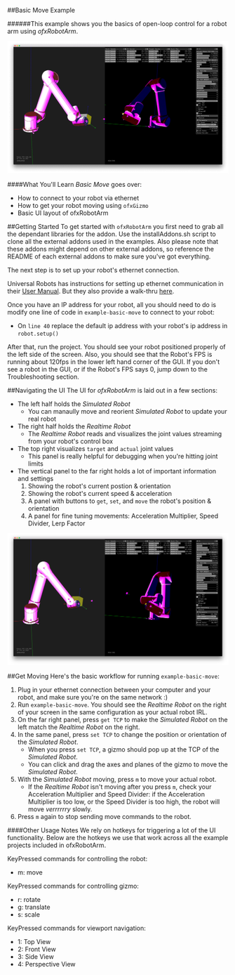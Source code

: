 
##Basic Move Example


######This example shows you the basics of open-loop control for a robot arm using _ofxRobotArm_. 

![screengrab](screengrab-basic.gif)

####What You'll Learn
_Basic Move_ goes over:
  * How to connect to your robot via ethernet
  * How to get your robot moving using ```ofxGizmo```
  * Basic UI layout of ofxRobotArm
  

##Getting Started
To get started with `ofxRobotArm` you first need to grab all the dependant libraries for the addon. Use the installAddons.sh script to clone all the external addons used in the examples. Also please note that these addons might depend on other external addons, so reference the README of each external addons to make sure you've got everything.

The next step is to set up your robot's ethernet connection. 

Universal Robots has instructions for setting up ethernet communication in their [User Manual](http://www.universal-robots.com/download/). But they also provide a walk-thru [here](http://www.universal-robots.com/how-tos-and-faqs/how-to/ur-how-tos/ethernet-ip-guide-18712/).

Once you have an IP address for your robot, all you should need to do is modify one line of code in `example-basic-move` to connect to your robot:
   - On `line 40` replace the default ip address with your robot's ip address in `robot.setup()`
   
After that, run the project. You should see your robot positioned properly of the left side of the screen.
Also, you should see that the Robot's FPS is running about 120fps in the lower left hand corner of the GUI. If you don't see a robot in the GUI, or if the Robot's FPS says 0, jump down to the Troubleshooting section.

##Navigating the UI
The UI for _ofxRobotArm_ is laid out in a few sections:
  * The left half holds the _Simulated Robot_
      * You can manaully move and reorient _Simulated Robot_ to update your real robot
  * The right half holds the _Realtime Robot_
      * The _Realtime Robot_ reads and visualizes the joint values streaming from your robot's control box
  * The top right visualizes `target` and `actual` joint values
      * This panel is really helpful for debugging when you're hitting joint limits
  * The vertical panel to the far right holds a lot of important information and settings
      1. Showing the robot's current postion & orientation
      2. Showing the robot's current speed & acceleration
      3. A panel with buttons to `get`, `set`, and `move` the robot's position & orientation
      4. A panel for fine tuning movements: Acceleration Multiplier, Speed Divider, Lerp Factor

![screengrab](screengrab-basic.png)

##Get Moving
Here's the basic workflow for running `example-basic-move`:

1. Plug in your ethernet connection between your computer and your robot, and make sure you're on the same network :)
2. Run `example-basic-move`. You should see the _Realtime Robot_ on the right of your screen in the same configuration as your actual robot IRL.
3. On the far right panel, press `get TCP` to make the _Simulated Robot_ on the left match the _Realtime Robot_ on the right.
4. In the same panel, press `set TCP` to change the position or orientation of the _Simulated Robot_.
   * When you press `set TCP`, a gizmo should pop up at the TCP of the _Simulated Robot_. 
   * You can click and drag the axes and planes of the gizmo to move the _Simulated Robot_.  
5. With the _Simulated Robot_ moving, press `m` to move your actual robot.
   * If the _Realtime Robot_ isn't moving after you press `m`, check your Acceleration Multiplier and Speed Divider: if the Acceleration Multiplier is too low, or the Speed Divider is too high, the robot will move _verrrrrry_ slowly.
6. Press `m` again to stop sending move commands to the robot.


####Other Usage Notes
We rely on hotkeys for triggering a lot of the UI functionality. Below are the hotkeys we use that work across all the example projects included in ofxRobotArm.

KeyPressed commands for controlling the robot:
- m: move

KeyPressed commands for controlling gizmo:
- r: rotate
- g: translate
- s: scale

KeyPressed commands for viewport navigation:
- 1: Top View
- 2: Front View
- 3: Side View
- 4: Perspective View



